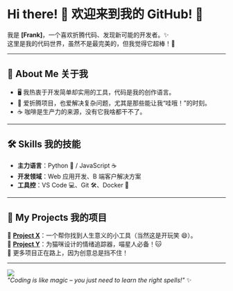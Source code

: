 # Hi there! 👋 欢迎来到我的 GitHub! 🚀  

我是 **[Frank]**，一个喜欢折腾代码、发现新可能的开发者。✨  
这里是我的代码世界，虽然不是最完美的，但我觉得它超棒！🎉  

---

## 🌟 About Me 关于我  

- 🖥️ 我热衷于开发简单却实用的工具，代码是我的创作语言。  
- 🎯 爱折腾项目，也爱解决复杂问题，尤其是那些能让我“哇哦！”的时刻。  
- ☕ 咖啡是生产力的来源，没有它我啥都干不了。  

---

## 🛠️ Skills 我的技能  

- **主力语言**：Python 🐍 / JavaScript ☕  
- **开发领域**：Web 应用开发、B 端客户解决方案  
- **工具控**：VS Code 💻、Git 🛠️、Docker 🐳  

---

## 🚀 My Projects 我的项目  

🔸 **[Project X](#)**：一个帮你找到人生意义的小工具（当然这是开玩笑 😄）。  
🔸 **[Project Y](#)**：为猫咪设计的情绪追踪器，喵星人必备！🐱  
🔸 更多项目正在路上，因为创意总是挡不住！  

---

![](https://media.giphy.com/media/vFKqnCdLPNOKc/giphy.gif)  
*"Coding is like magic – you just need to learn the right spells!"* ✨  
